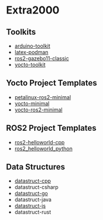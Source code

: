 # Extra2000

## Toolkits
* [arduino-toolkit](https://github.com/extra2000/arduino-toolkit)
* [latex-podman](https://github.com/extra2000/latex-podman)
* [ros2-gazebo11-classic](https://github.com/extra2000/ros2-gazebo11-classic)
* [yocto-toolkit](https://github.com/extra2000/yocto-toolkit)

## Yocto Project Templates
* [petalinux-ros2-minimal](https://github.com/extra2000/petalinux-ros2-minimal)
* [yocto-minimal](https://github.com/extra2000/yocto-minimal)
* [yocto-ros2-minimal](https://github.com/extra2000/yocto-ros2-minimal)

## ROS2 Project Templates
* [ros2-helloworld-cpp](https://github.com/extra2000/ros2-helloworld-cpp)
* [ros2_helloworld_python](https://github.com/extra2000/ros2_helloworld_python)

## Data Structures
* [datastruct-cpp](https://github.com/extra2000/datastruct-cpp)
* datastruct-csharp
* [datastruct-go](https://github.com/extra2000/datastruct-go)
* datastruct-java
* [datastruct-js](https://github.com/extra2000/datastruct-js)
* datastruct-rust
